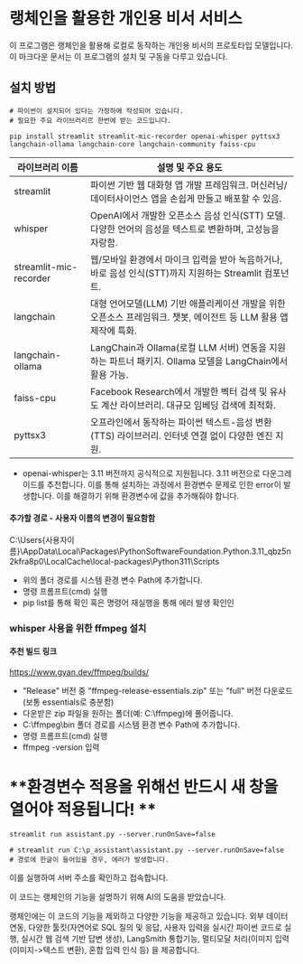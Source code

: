 
# 랭체인을 활용한 개인용 비서 서비스

이 프로그램은 랭체인을 활용해 로컬로 동작하는 개인용 비서의 프로토타입 모델입니다.
이 마크다운 문서는 이 프로그램의 설치 및 구동을 다루고 있습니다.


## 설치 방법

```
# 파이썬이 설치되어 있다는 가정하에 작성되어 있습니다.
# 필요한 주요 라이브러리르 한번에 받는 코드입니다.

pip install streamlit streamlit-mic-recorder openai-whisper pyttsx3 langchain-ollama langchain-core langchain-community faiss-cpu

```

| 라이브러리 이름            | 설명 및 주요 용도                                                                                    |
|-------------------------|-----------------------------------------------------------------------------------------------------|
| streamlit               | 파이썬 기반 웹 대화형 앱 개발 프레임워크. 머신러닝/데이터사이언스 앱을 손쉽게 만들고 배포할 수 있음.         |
| whisper                 | OpenAI에서 개발한 오픈소스 음성 인식(STT) 모델. 다양한 언어의 음성을 텍스트로 변환하며, 고성능을 자랑함.      |
| streamlit-mic-recorder  | 웹/모바일 환경에서 마이크 입력을 받아 녹음하거나, 바로 음성 인식(STT)까지 지원하는 Streamlit 컴포넌트.      |
| langchain               | 대형 언어모델(LLM) 기반 애플리케이션 개발을 위한 오픈소스 프레임워크. 챗봇, 에이전트 등 LLM 활용 앱 제작에 특화. |
| langchain-ollama        | LangChain과 Ollama(로컬 LLM 서버) 연동을 지원하는 파트너 패키지. Ollama 모델을 LangChain에서 활용 가능.     |
| faiss-cpu               | Facebook Research에서 개발한 벡터 검색 및 유사도 계산 라이브러리. 대규모 임베딩 검색에 최적화.             |
| pyttsx3                 | 오프라인에서 동작하는 파이썬 텍스트-음성 변환(TTS) 라이브러리. 인터넷 연결 없이 다양한 엔진 지원.         |


* openai-whisper는 3.11 버전까지 공식적으로 지원됩니다. 3.11 버전으로 다운그레이드를 추천합니다.
이를 통해 설치하는 과정에서 환경변수 문제로 인한 error이 발생합니다. 이를 해결하기 위해 환경변수에 값을 추가해줘야 합니다.


#### 추가할 경로 - 사용자 이름의 변경이 필요함함

C:\Users\{사용자이름}\AppData\Local\Packages\PythonSoftwareFoundation.Python.3.11_qbz5n2kfra8p0\LocalCache\local-packages\Python311\Scripts


- 위의 폴더 경로를 시스템 환경 변수 Path에 추가합니다.
- 명령 프롬프트(cmd) 실행
- pip list를 통해 확인 혹은 명령어 재실행을 통해 에러 발생 확인인


### whisper 사용을 위한 ffmpeg 설치

#### 추천 빌드 링크
https://www.gyan.dev/ffmpeg/builds/

- "Release" 버전 중 "ffmpeg-release-essentials.zip" 또는 "full" 버전 다운로드 (보통 essentials로 충분함)
- 다운받은 zip 파일을 원하는 폴더(예: C:\ffmpeg)에 풀어줍니다.
- C:\ffmpeg\bin 폴더 경로를 시스템 환경 변수 Path에 추가합니다.
- 명령 프롬프트(cmd) 실행
- ffmpeg -version 입력


# **환경변수 적용을 위해선 반드시 새 창을 열어야 적용됩니다! **
```
streamlit run assistant.py --server.runOnSave=false

# streamlit run C:\p_assistant\assistant.py --server.runOnSave=false
# 경로에 한글이 들어있을 경우, 에러가 발생합니다.
```

이를 실행하여 서버 주소를 확인하고 접속합니다.



이 코드는 랭체인의 기능을 설명하기 위해 AI의 도움을 받았습니다.

랭체인에는 이 코드의 기능을 제외하고 다양한 기능을 제공하고 있습니다. 
외부 데이터 연동, 다양한 툴킷(자연어로 SQL 질의 및 응답, 사용자 입력을 실시간 파이썬 코드로 실행, 실시간 웹 검색 기반 답변 생성), LangSmith 통합기능, 멀티모달 처리(이미지 입력(이미지->텍스트 변환), 혼합 입력 인식 등) 을 제공합니다.
